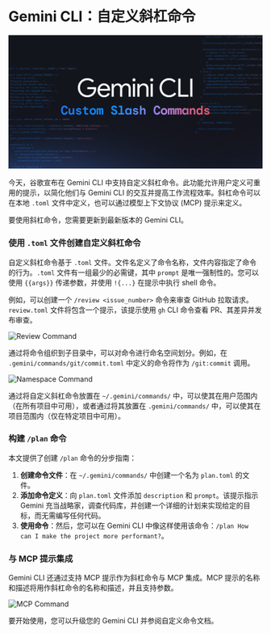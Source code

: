 # Gemini CLI：自定义斜杠命令

![Gemini CLI Custom Slash Commands](resources/custom_slash_commands_header.max-2600x2600.png)

今天，谷歌宣布在 Gemini CLI 中支持自定义斜杠命令。此功能允许用户定义可重用的提示，以简化他们与 Gemini CLI 的交互并提高工作流程效率。斜杠命令可以在本地 `.toml` 文件中定义，也可以通过模型上下文协议 (MCP) 提示来定义。

要使用斜杠命令，您需要更新到最新版本的 Gemini CLI。

### 使用 `.toml` 文件创建自定义斜杠命令

自定义斜杠命令基于 `.toml` 文件。文件名定义了命令名称，文件内容指定了命令的行为。`.toml` 文件有一组最少的必需键，其中 `prompt` 是唯一强制性的。您可以使用 `{{args}}` 传递参数，并使用 `!{...}` 在提示中执行 shell 命令。

例如，可以创建一个 `/review <issue_number>` 命令来审查 GitHub 拉取请求。`review.toml` 文件将包含一个提示，该提示使用 `gh` CLI 命令查看 PR、其差异并发布审查。

![Review Command](resources/custom_slash_commands_review.gif)

通过将命令组织到子目录中，可以对命令进行命名空间划分。例如，在 `.gemini/commands/git/commit.toml` 中定义的命令将作为 `/git:commit` 调用。

![Namespace Command](resources/custom_slash_commands_namespaces.gif)

通过将自定义斜杠命令放置在 `~/.gemini/commands/` 中，可以使其在用户范围内（在所有项目中可用），或者通过将其放置在 `.gemini/commands/` 中，可以使其在项目范围内（仅在特定项目中可用）。

### 构建 `/plan` 命令

本文提供了创建 `/plan` 命令的分步指南：

1.  **创建命令文件**：在 `~/.gemini/commands/` 中创建一个名为 `plan.toml` 的文件。
2.  **添加命令定义**：向 `plan.toml` 文件添加 `description` 和 `prompt`。该提示指示 Gemini 充当战略家，调查代码库，并创建一个详细的计划来实现给定的目标，而无需编写任何代码。
3.  **使用命令**：然后，您可以在 Gemini CLI 中像这样使用该命令：`/plan How can I make the project more performant?`。

### 与 MCP 提示集成

Gemini CLI 还通过支持 MCP 提示作为斜杠命令与 MCP 集成。MCP 提示的名称和描述将用作斜杠命令的名称和描述，并且支持参数。

![MCP Command](resources/custom_slash_commands_mcp.gif)

要开始使用，您可以升级您的 Gemini CLI 并参阅自定义命令文档。
